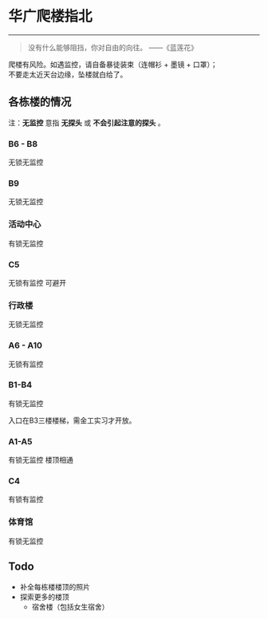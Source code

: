 # 华广爬楼指北

---

> 没有什么能够阻挡，你对自由的向往。 ——《蓝莲花》

爬楼有风险。如遇监控，请自备暴徒装束（连帽衫 + 墨镜 + 口罩）；  
不要走太近天台边缘，坠楼就白给了。 

## 各栋楼的情况

注：**无监控** 意指 **无探头** 或 **不会引起注意的探头** 。

### B6 - B8 

无锁无监控

### B9 

无锁无监控

### 活动中心 

有锁无监控

### C5 

无锁有监控 可避开

### 行政楼 

无锁无监控

### A6 - A10 

无锁有监控

### B1-B4 

有锁无监控

 入口在B3三楼楼梯，需金工实习才开放。

### A1-A5 

有锁无监控 楼顶相通

### C4 

有锁有监控

### 体育馆 

有锁无监控

## Todo

* 补全每栋楼楼顶的照片
* 探索更多的楼顶
  * 宿舍楼（包括女生宿舍）





